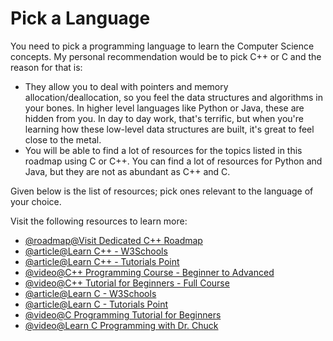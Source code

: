 # Pick a Language

You need to pick a programming language to learn the Computer Science concepts. My personal recommendation would be to pick C++ or C and the reason for that is:

- They allow you to deal with pointers and memory allocation/deallocation, so you feel the data structures and algorithms in your bones. In higher level languages like Python or Java, these are hidden from you. In day to day work, that's terrific, but when you're learning how these low-level data structures are built, it's great to feel close to the metal.
- You will be able to find a lot of resources for the topics listed in this roadmap using C or C++. You can find a lot of resources for Python and Java, but they are not as abundant as C++ and C.

Given below is the list of resources; pick ones relevant to the language of your choice.

Visit the following resources to learn more:

- [@roadmap@Visit Dedicated C++ Roadmap](https://roadmap.sh/cpp)
- [@article@Learn C++ - W3Schools](https://www.w3schools.com/cpp/)
- [@article@Learn C++ - Tutorials Point](https://www.tutorialspoint.com/cplusplus/index.htm)
- [@video@C++ Programming Course - Beginner to Advanced](https://www.youtube.com/watch?v=8jLOx1hD3_o)
- [@video@C++ Tutorial for Beginners - Full Course](https://www.youtube.com/watch?v=vLnPwxZdW4Y)
- [@article@Learn C - W3Schools](https://www.w3schools.com/c/)
- [@article@Learn C - Tutorials Point](https://www.tutorialspoint.com/cprogramming/index.htm)
- [@video@C Programming Tutorial for Beginners](https://www.youtube.com/watch?v=KJgsSFOSQv0)
- [@video@Learn C Programming with Dr. Chuck](https://www.youtube.com/watch?v=j-_s8f5K30I)
